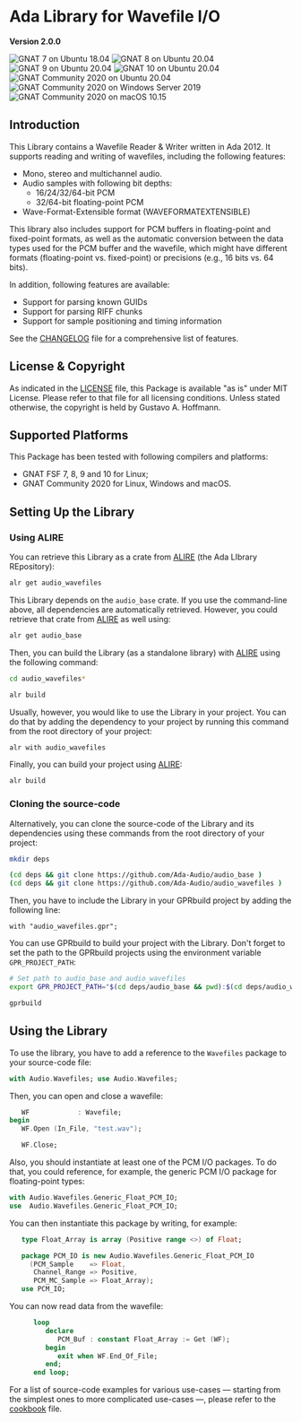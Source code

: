 Ada Library for Wavefile I/O
============================

**Version 2.0.0**

![GNAT 7 on Ubuntu 18.04](https://github.com/Ada-Audio/wavefiles/workflows/GNAT%207%20on%20Ubuntu%2018.04/badge.svg)
![GNAT 8 on Ubuntu 20.04](https://github.com/Ada-Audio/wavefiles/workflows/GNAT%208%20on%20Ubuntu%2020.04/badge.svg)
![GNAT 9 on Ubuntu 20.04](https://github.com/Ada-Audio/wavefiles/workflows/GNAT%209%20on%20Ubuntu%2020.04/badge.svg)
![GNAT 10 on Ubuntu 20.04](https://github.com/Ada-Audio/wavefiles/workflows/GNAT%2010%20on%20Ubuntu%2020.04/badge.svg)
![GNAT Community 2020 on Ubuntu 20.04](https://github.com/Ada-Audio/wavefiles/workflows/GNAT%20Community%202020%20on%20Ubuntu%2020.04/badge.svg)
![GNAT Community 2020 on Windows Server 2019](https://github.com/Ada-Audio/wavefiles/workflows/GNAT%20Community%202020%20on%20Windows%20Server%202019/badge.svg)
![GNAT Community 2020 on macOS 10.15](https://github.com/Ada-Audio/wavefiles/workflows/GNAT%20Community%202020%20on%20macOS%2010.15/badge.svg)


Introduction
------------

This Library contains a Wavefile Reader & Writer written in Ada 2012. It
supports reading and writing of wavefiles, including the following features:

- Mono, stereo and multichannel audio.
- Audio samples with following bit depths:
    - 16/24/32/64-bit PCM
    - 32/64-bit floating-point PCM
- Wave-Format-Extensible format (WAVEFORMATEXTENSIBLE)

This library also includes support for PCM buffers in floating-point and
fixed-point formats, as well as the automatic conversion between the data types
used for the PCM buffer and the wavefile, which might have different formats
(floating-point vs. fixed-point) or precisions (e.g., 16 bits vs. 64 bits).

In addition, following features are available:

- Support for parsing known GUIDs
- Support for parsing RIFF chunks
- Support for sample positioning and timing information

See the [CHANGELOG](CHANGELOG.md) file for a comprehensive list of features.


License & Copyright
-------------------

As indicated in the [LICENSE](LICENSE) file, this Package is available "as is"
under MIT License. Please refer to that file for all licensing conditions.
Unless stated otherwise, the copyright is held by Gustavo A. Hoffmann.


Supported Platforms
-------------------

This Package has been tested with following compilers and platforms:

- GNAT FSF 7, 8, 9 and 10 for Linux;
- GNAT Community 2020 for Linux, Windows and macOS.


Setting Up the Library
----------------------

### Using ALIRE

You can retrieve this Library as a crate from
[ALIRE](https://alire.ada.dev) (the Ada LIbrary REpository):

```sh
alr get audio_wavefiles
```

This Library depends on the `audio_base` crate. If you use the
command-line above, all dependencies are automatically retrieved. However,
you could retrieve that crate from [ALIRE](https://alire.ada.dev) as well
using:

```sh
alr get audio_base
```

Then, you can build the Library (as a standalone library) with
[ALIRE](https://alire.ada.dev) using the following command:

```sh
cd audio_wavefiles*

alr build
```

Usually, however, you would like to use the Library in your project. You
can do that by adding the dependency to your project by running this
command from the root directory of your project:

```sh
alr with audio_wavefiles
```

Finally, you can build your project using [ALIRE](https://alire.ada.dev):

```sh
alr build
```

### Cloning the source-code

Alternatively, you can clone the source-code of the Library and its
dependencies using these commands from the root directory of your project:

```sh
mkdir deps

(cd deps && git clone https://github.com/Ada-Audio/audio_base )
(cd deps && git clone https://github.com/Ada-Audio/audio_wavefiles )
```

Then, you have to include the Library in your GPRbuild project by adding
the following line:

```
with "audio_wavefiles.gpr";
```

You can use GPRbuild to build your project with the Library. Don't forget
to set the path to the GPRbuild projects using the environment variable
`GPR_PROJECT_PATH`:


```sh
# Set path to audio_base and audio_wavefiles
export GPR_PROJECT_PATH="$(cd deps/audio_base && pwd):$(cd deps/audio_wavefiles && pwd)"

gprbuild
```


Using the Library
-----------------

To use the library, you have to add a reference to the `Wavefiles` package to
your source-code file:

```ada
with Audio.Wavefiles; use Audio.Wavefiles;
```

Then, you can open and close a wavefile:

```ada
   WF            : Wavefile;
begin
   WF.Open (In_File, "test.wav");

   WF.Close;
```

Also, you should instantiate at least one of the PCM I/O packages. To do that,
you could reference, for example, the generic PCM I/O package for
floating-point types:

```ada
with Audio.Wavefiles.Generic_Float_PCM_IO;
use  Audio.Wavefiles.Generic_Float_PCM_IO;
```

You can then instantiate this package by writing, for example:

```ada
   type Float_Array is array (Positive range <>) of Float;

   package PCM_IO is new Audio.Wavefiles.Generic_Float_PCM_IO
     (PCM_Sample    => Float,
      Channel_Range => Positive,
      PCM_MC_Sample => Float_Array);
   use PCM_IO;
```

You can now read data from the wavefile:

```ada
      loop
         declare
            PCM_Buf : constant Float_Array := Get (WF);
         begin
            exit when WF.End_Of_File;
         end;
      end loop;
```

For a list of source-code examples for various use-cases — starting from the
simplest ones to more complicated use-cases —, please refer to the
[cookbook](cookbook/cookbook.md) file.
